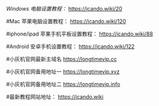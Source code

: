
*Windows 电脑设置教程：*
https://icando.wiki/20

#Mac 苹果电脑设置教程：
https://icando.wiki/120

#iphone/ipad 苹果手机平板设置教程：
https://icando.wiki/88

#Android 安卓手机设置教程：
https://icando.wiki/122




#小灰机官网最新主域名
https://longtimevip.cc

#小灰机官网备用地址一
https://longtimevip.xyz

#小灰机官网备用地址二
https://longtimevip.info


#最新教程网站地址：
https://icando.wiki
